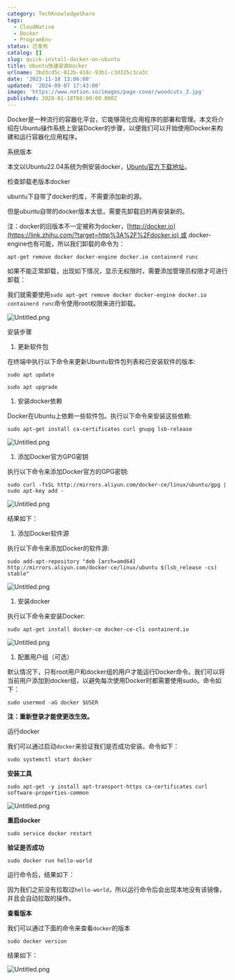 ```yaml
---
category: TechKnowledgeShare
tags:
  - CloudNative
  - Docker
  - ProgramEnv
status: 已发布
catalog: []
slug: quick-install-docker-on-ubuntu
title: Ubuntu快速安装Docker
urlname: 3bd3cd5c-012b-418c-93b1-c3d325c3ca3c
date: '2023-11-18 13:06:00'
updated: '2024-09-07 17:43:00'
image: 'https://www.notion.so/images/page-cover/woodcuts_3.jpg'
published: 2020-01-18T08:00:00.000Z
---
```


Docker是一种流行的容器化平台，它能够简化应用程序的部署和管理。本文将介绍在Ubuntu操作系统上安装Docker的步骤，以便我们可以开始使用Docker来构建和运行容器化应用程序。


系统版本


本文以Ubuntu22.04系统为例安装docker，[Ubuntu官方下载地址](https://link.zhihu.com/?target=https%3A%2F%2Fubuntu.com%2Fdownload)。


检查卸载老版本docker


ubuntu下自带了docker的库，不需要添加新的源。


但是ubuntu自带的docker版本太低，需要先卸载旧的再安装新的。


注：docker的旧版本不一定被称为docker，[http://docker.io](https://link.zhihu.com/?target=http%3A%2F%2Fdocker.io) 或 docker-engine也有可能，所以我们卸载的命令为：


`apt-get remove docker docker-engine docker.io containerd runc`


如果不能正常卸载，出现如下情况，显示无权限时，需要添加管理员权限才可进行卸载：


我们就需要使用`sudo apt-get remove docker docker-engine docker.io containerd runc`命令使用root权限来进行卸载。


![Untitled.png](https://prod-files-secure.s3.us-west-2.amazonaws.com/5d24fe63-e567-4804-86f9-9fdc62e13082/39952d0f-7851-4550-b715-72a33876c773/Untitled.png?X-Amz-Algorithm=AWS4-HMAC-SHA256&X-Amz-Content-Sha256=UNSIGNED-PAYLOAD&X-Amz-Credential=ASIAZI2LB4665NSQYJFR%2F20250225%2Fus-west-2%2Fs3%2Faws4_request&X-Amz-Date=20250225T213352Z&X-Amz-Expires=3600&X-Amz-Security-Token=IQoJb3JpZ2luX2VjEBUaCXVzLXdlc3QtMiJHMEUCIDhdC4EJfAvtD8yXAKGB41UYjST6ZAi5AOVbKkcsQ0ehAiEA9%2B7RIZt8qFRyQ8uxRBXxX8WjvQhz4w1PCyRHAjmn9GUq%2FwMIThAAGgw2Mzc0MjMxODM4MDUiDERnFCxJuoweY6kgiSrcA3AydFO8mRTIRv9CNx9qUAVekJK2b95lmbpkX%2F6%2BAfQAnOQWOvqPiw1KqOHnjaBbH8Zjgttl78gskRG%2Fm5QWoUHZFg8xQOA2GttY9NpXBkH9P98P3y67NW5WOjEjpqjZ%2Bn4%2FC63TS0js%2FOJSZyacCt7NgT2y0h%2BTJAoJJUhx5sA%2BM9aOMJvEq6OHLqg%2BKJriFYE%2Bd26Wvjgm7xH3su%2Bazsf%2B%2FPtm2i4LP3qhzTnBVYYFTvY9qsLLTfN%2BXgPrDfhcm0ywZcRbfztztv0a6CSTrSjFMP3ce8%2B0FjgdLRn27wddf3fwklZsic8iRkEPxz1mGIoziSvSAOG9d0cKMSmbkm0A5DfimxftMzGEoKjL43u2ikEzSdtD%2FIxj6ZX8WdZGe6aXzOIEFaUv%2F7KoNWB0przxH2tVPYBSkUyxmmd7HiyvSexX%2Fiy7qaVM2gWb8%2FYGlClZhT5ceg7dF4m3MlgcxL7KMXwobMeACLqLi%2F8ZerNGy0CsENoEa7DdXEPDYNKLuIQ3VmPopTxbtPFaPiOkc%2Fr8iU0PecRe0AB6KKLa7fyKW79ORubqjHlwQGnvPc1cknq1768vedGE8sbQ2TxRGEu%2BNtBwBAeuFsJoqRp50VygPnIiLTy%2BiaMvCQmVMKvj%2BL0GOqUBFji040klH0WwAuYAoHcOV7F6OQ9XCKEDDDWT8P69piYZLoo1Loo9DbOwGApAQt9U1ptgd0jUu5zFyhX6oE5rHuUm24uo22pRB2W5Gf6g3PtEnvkEcHytRfUxYOStWjf71RED6BcT9iYLc614BEoZZEzjYDcUGSSIqIaQR61ts39VPeUDAC%2BvDZ%2BfY6QHAFF0V5a49BuUBoVcRNvMaO6fyOYjPi%2Bf&X-Amz-Signature=081f0ca8960935a08de218118fe1f738046c3ecbe4111769c5f6d57b3da7cd67&X-Amz-SignedHeaders=host&x-id=GetObject)


安装步骤

1. 更新软件包

在终端中执行以下命令来更新Ubuntu软件包列表和已安装软件的版本:


`sudo apt update`


`sudo apt upgrade`

1. 安装docker依赖

Docker在Ubuntu上依赖一些软件包。执行以下命令来安装这些依赖:


`sudo apt-get install ca-certificates curl gnupg lsb-release`


![Untitled.png](https://prod-files-secure.s3.us-west-2.amazonaws.com/5d24fe63-e567-4804-86f9-9fdc62e13082/b5a549a8-6621-4824-a151-93e8b0592f14/Untitled.png?X-Amz-Algorithm=AWS4-HMAC-SHA256&X-Amz-Content-Sha256=UNSIGNED-PAYLOAD&X-Amz-Credential=ASIAZI2LB4665NSQYJFR%2F20250225%2Fus-west-2%2Fs3%2Faws4_request&X-Amz-Date=20250225T213352Z&X-Amz-Expires=3600&X-Amz-Security-Token=IQoJb3JpZ2luX2VjEBUaCXVzLXdlc3QtMiJHMEUCIDhdC4EJfAvtD8yXAKGB41UYjST6ZAi5AOVbKkcsQ0ehAiEA9%2B7RIZt8qFRyQ8uxRBXxX8WjvQhz4w1PCyRHAjmn9GUq%2FwMIThAAGgw2Mzc0MjMxODM4MDUiDERnFCxJuoweY6kgiSrcA3AydFO8mRTIRv9CNx9qUAVekJK2b95lmbpkX%2F6%2BAfQAnOQWOvqPiw1KqOHnjaBbH8Zjgttl78gskRG%2Fm5QWoUHZFg8xQOA2GttY9NpXBkH9P98P3y67NW5WOjEjpqjZ%2Bn4%2FC63TS0js%2FOJSZyacCt7NgT2y0h%2BTJAoJJUhx5sA%2BM9aOMJvEq6OHLqg%2BKJriFYE%2Bd26Wvjgm7xH3su%2Bazsf%2B%2FPtm2i4LP3qhzTnBVYYFTvY9qsLLTfN%2BXgPrDfhcm0ywZcRbfztztv0a6CSTrSjFMP3ce8%2B0FjgdLRn27wddf3fwklZsic8iRkEPxz1mGIoziSvSAOG9d0cKMSmbkm0A5DfimxftMzGEoKjL43u2ikEzSdtD%2FIxj6ZX8WdZGe6aXzOIEFaUv%2F7KoNWB0przxH2tVPYBSkUyxmmd7HiyvSexX%2Fiy7qaVM2gWb8%2FYGlClZhT5ceg7dF4m3MlgcxL7KMXwobMeACLqLi%2F8ZerNGy0CsENoEa7DdXEPDYNKLuIQ3VmPopTxbtPFaPiOkc%2Fr8iU0PecRe0AB6KKLa7fyKW79ORubqjHlwQGnvPc1cknq1768vedGE8sbQ2TxRGEu%2BNtBwBAeuFsJoqRp50VygPnIiLTy%2BiaMvCQmVMKvj%2BL0GOqUBFji040klH0WwAuYAoHcOV7F6OQ9XCKEDDDWT8P69piYZLoo1Loo9DbOwGApAQt9U1ptgd0jUu5zFyhX6oE5rHuUm24uo22pRB2W5Gf6g3PtEnvkEcHytRfUxYOStWjf71RED6BcT9iYLc614BEoZZEzjYDcUGSSIqIaQR61ts39VPeUDAC%2BvDZ%2BfY6QHAFF0V5a49BuUBoVcRNvMaO6fyOYjPi%2Bf&X-Amz-Signature=2b49bf6559834812331b431eb245860596f4f83cb582668f394bed7a452a862a&X-Amz-SignedHeaders=host&x-id=GetObject)

1. 添加Docker官方GPG密钥

执行以下命令来添加Docker官方的GPG密钥:


`sudo curl -fsSL http://mirrors.aliyun.com/docker-ce/linux/ubuntu/gpg | sudo apt-key add -`


![Untitled.png](https://prod-files-secure.s3.us-west-2.amazonaws.com/5d24fe63-e567-4804-86f9-9fdc62e13082/98014b5e-f5b7-4b16-804e-ab6917971bd3/Untitled.png?X-Amz-Algorithm=AWS4-HMAC-SHA256&X-Amz-Content-Sha256=UNSIGNED-PAYLOAD&X-Amz-Credential=ASIAZI2LB4665NSQYJFR%2F20250225%2Fus-west-2%2Fs3%2Faws4_request&X-Amz-Date=20250225T213352Z&X-Amz-Expires=3600&X-Amz-Security-Token=IQoJb3JpZ2luX2VjEBUaCXVzLXdlc3QtMiJHMEUCIDhdC4EJfAvtD8yXAKGB41UYjST6ZAi5AOVbKkcsQ0ehAiEA9%2B7RIZt8qFRyQ8uxRBXxX8WjvQhz4w1PCyRHAjmn9GUq%2FwMIThAAGgw2Mzc0MjMxODM4MDUiDERnFCxJuoweY6kgiSrcA3AydFO8mRTIRv9CNx9qUAVekJK2b95lmbpkX%2F6%2BAfQAnOQWOvqPiw1KqOHnjaBbH8Zjgttl78gskRG%2Fm5QWoUHZFg8xQOA2GttY9NpXBkH9P98P3y67NW5WOjEjpqjZ%2Bn4%2FC63TS0js%2FOJSZyacCt7NgT2y0h%2BTJAoJJUhx5sA%2BM9aOMJvEq6OHLqg%2BKJriFYE%2Bd26Wvjgm7xH3su%2Bazsf%2B%2FPtm2i4LP3qhzTnBVYYFTvY9qsLLTfN%2BXgPrDfhcm0ywZcRbfztztv0a6CSTrSjFMP3ce8%2B0FjgdLRn27wddf3fwklZsic8iRkEPxz1mGIoziSvSAOG9d0cKMSmbkm0A5DfimxftMzGEoKjL43u2ikEzSdtD%2FIxj6ZX8WdZGe6aXzOIEFaUv%2F7KoNWB0przxH2tVPYBSkUyxmmd7HiyvSexX%2Fiy7qaVM2gWb8%2FYGlClZhT5ceg7dF4m3MlgcxL7KMXwobMeACLqLi%2F8ZerNGy0CsENoEa7DdXEPDYNKLuIQ3VmPopTxbtPFaPiOkc%2Fr8iU0PecRe0AB6KKLa7fyKW79ORubqjHlwQGnvPc1cknq1768vedGE8sbQ2TxRGEu%2BNtBwBAeuFsJoqRp50VygPnIiLTy%2BiaMvCQmVMKvj%2BL0GOqUBFji040klH0WwAuYAoHcOV7F6OQ9XCKEDDDWT8P69piYZLoo1Loo9DbOwGApAQt9U1ptgd0jUu5zFyhX6oE5rHuUm24uo22pRB2W5Gf6g3PtEnvkEcHytRfUxYOStWjf71RED6BcT9iYLc614BEoZZEzjYDcUGSSIqIaQR61ts39VPeUDAC%2BvDZ%2BfY6QHAFF0V5a49BuUBoVcRNvMaO6fyOYjPi%2Bf&X-Amz-Signature=959af4c08840f6e939f46692b1319562a85ad36481f0d730b7a4434c24be764f&X-Amz-SignedHeaders=host&x-id=GetObject)


结果如下：

1. 添加Docker软件源

执行以下命令来添加Docker的软件源:


`sudo add-apt-repository "deb [arch=amd64] http://mirrors.aliyun.com/docker-ce/linux/ubuntu $(lsb_release -cs) stable"`


![Untitled.png](https://prod-files-secure.s3.us-west-2.amazonaws.com/5d24fe63-e567-4804-86f9-9fdc62e13082/7fc5bdbe-9d4c-48b8-ba03-3309380f47ba/Untitled.png?X-Amz-Algorithm=AWS4-HMAC-SHA256&X-Amz-Content-Sha256=UNSIGNED-PAYLOAD&X-Amz-Credential=ASIAZI2LB4665NSQYJFR%2F20250225%2Fus-west-2%2Fs3%2Faws4_request&X-Amz-Date=20250225T213352Z&X-Amz-Expires=3600&X-Amz-Security-Token=IQoJb3JpZ2luX2VjEBUaCXVzLXdlc3QtMiJHMEUCIDhdC4EJfAvtD8yXAKGB41UYjST6ZAi5AOVbKkcsQ0ehAiEA9%2B7RIZt8qFRyQ8uxRBXxX8WjvQhz4w1PCyRHAjmn9GUq%2FwMIThAAGgw2Mzc0MjMxODM4MDUiDERnFCxJuoweY6kgiSrcA3AydFO8mRTIRv9CNx9qUAVekJK2b95lmbpkX%2F6%2BAfQAnOQWOvqPiw1KqOHnjaBbH8Zjgttl78gskRG%2Fm5QWoUHZFg8xQOA2GttY9NpXBkH9P98P3y67NW5WOjEjpqjZ%2Bn4%2FC63TS0js%2FOJSZyacCt7NgT2y0h%2BTJAoJJUhx5sA%2BM9aOMJvEq6OHLqg%2BKJriFYE%2Bd26Wvjgm7xH3su%2Bazsf%2B%2FPtm2i4LP3qhzTnBVYYFTvY9qsLLTfN%2BXgPrDfhcm0ywZcRbfztztv0a6CSTrSjFMP3ce8%2B0FjgdLRn27wddf3fwklZsic8iRkEPxz1mGIoziSvSAOG9d0cKMSmbkm0A5DfimxftMzGEoKjL43u2ikEzSdtD%2FIxj6ZX8WdZGe6aXzOIEFaUv%2F7KoNWB0przxH2tVPYBSkUyxmmd7HiyvSexX%2Fiy7qaVM2gWb8%2FYGlClZhT5ceg7dF4m3MlgcxL7KMXwobMeACLqLi%2F8ZerNGy0CsENoEa7DdXEPDYNKLuIQ3VmPopTxbtPFaPiOkc%2Fr8iU0PecRe0AB6KKLa7fyKW79ORubqjHlwQGnvPc1cknq1768vedGE8sbQ2TxRGEu%2BNtBwBAeuFsJoqRp50VygPnIiLTy%2BiaMvCQmVMKvj%2BL0GOqUBFji040klH0WwAuYAoHcOV7F6OQ9XCKEDDDWT8P69piYZLoo1Loo9DbOwGApAQt9U1ptgd0jUu5zFyhX6oE5rHuUm24uo22pRB2W5Gf6g3PtEnvkEcHytRfUxYOStWjf71RED6BcT9iYLc614BEoZZEzjYDcUGSSIqIaQR61ts39VPeUDAC%2BvDZ%2BfY6QHAFF0V5a49BuUBoVcRNvMaO6fyOYjPi%2Bf&X-Amz-Signature=55b31b91ee43980535a1f7a125486f158e03519f4cb94fdccf2ff8a853ee1960&X-Amz-SignedHeaders=host&x-id=GetObject)

1. 安装docker

执行以下命令来安装Docker:


`sudo apt-get install docker-ce docker-ce-cli containerd.io`


![Untitled.png](https://prod-files-secure.s3.us-west-2.amazonaws.com/5d24fe63-e567-4804-86f9-9fdc62e13082/d5ede442-ffc5-49c3-a76a-76559a797244/Untitled.png?X-Amz-Algorithm=AWS4-HMAC-SHA256&X-Amz-Content-Sha256=UNSIGNED-PAYLOAD&X-Amz-Credential=ASIAZI2LB4665NSQYJFR%2F20250225%2Fus-west-2%2Fs3%2Faws4_request&X-Amz-Date=20250225T213352Z&X-Amz-Expires=3600&X-Amz-Security-Token=IQoJb3JpZ2luX2VjEBUaCXVzLXdlc3QtMiJHMEUCIDhdC4EJfAvtD8yXAKGB41UYjST6ZAi5AOVbKkcsQ0ehAiEA9%2B7RIZt8qFRyQ8uxRBXxX8WjvQhz4w1PCyRHAjmn9GUq%2FwMIThAAGgw2Mzc0MjMxODM4MDUiDERnFCxJuoweY6kgiSrcA3AydFO8mRTIRv9CNx9qUAVekJK2b95lmbpkX%2F6%2BAfQAnOQWOvqPiw1KqOHnjaBbH8Zjgttl78gskRG%2Fm5QWoUHZFg8xQOA2GttY9NpXBkH9P98P3y67NW5WOjEjpqjZ%2Bn4%2FC63TS0js%2FOJSZyacCt7NgT2y0h%2BTJAoJJUhx5sA%2BM9aOMJvEq6OHLqg%2BKJriFYE%2Bd26Wvjgm7xH3su%2Bazsf%2B%2FPtm2i4LP3qhzTnBVYYFTvY9qsLLTfN%2BXgPrDfhcm0ywZcRbfztztv0a6CSTrSjFMP3ce8%2B0FjgdLRn27wddf3fwklZsic8iRkEPxz1mGIoziSvSAOG9d0cKMSmbkm0A5DfimxftMzGEoKjL43u2ikEzSdtD%2FIxj6ZX8WdZGe6aXzOIEFaUv%2F7KoNWB0przxH2tVPYBSkUyxmmd7HiyvSexX%2Fiy7qaVM2gWb8%2FYGlClZhT5ceg7dF4m3MlgcxL7KMXwobMeACLqLi%2F8ZerNGy0CsENoEa7DdXEPDYNKLuIQ3VmPopTxbtPFaPiOkc%2Fr8iU0PecRe0AB6KKLa7fyKW79ORubqjHlwQGnvPc1cknq1768vedGE8sbQ2TxRGEu%2BNtBwBAeuFsJoqRp50VygPnIiLTy%2BiaMvCQmVMKvj%2BL0GOqUBFji040klH0WwAuYAoHcOV7F6OQ9XCKEDDDWT8P69piYZLoo1Loo9DbOwGApAQt9U1ptgd0jUu5zFyhX6oE5rHuUm24uo22pRB2W5Gf6g3PtEnvkEcHytRfUxYOStWjf71RED6BcT9iYLc614BEoZZEzjYDcUGSSIqIaQR61ts39VPeUDAC%2BvDZ%2BfY6QHAFF0V5a49BuUBoVcRNvMaO6fyOYjPi%2Bf&X-Amz-Signature=aef3eb42268a403547bfee7a3aa6a7c258803197cac153243d2d7274cee45914&X-Amz-SignedHeaders=host&x-id=GetObject)

1. 配置用户组（可选）

默认情况下，只有root用户和docker组的用户才能运行Docker命令。我们可以将当前用户添加到docker组，以避免每次使用Docker时都需要使用sudo。命令如下：


`sudo usermod -aG docker $USER`


**注：重新登录才能使更改生效。**


运行docker


我们可以通过启动`docker`来验证我们是否成功安装。命令如下：


`sudo systemctl start docker`


**安装工具**


`sudo apt-get -y install apt-transport-https ca-certificates curl software-properties-common`


![Untitled.png](https://prod-files-secure.s3.us-west-2.amazonaws.com/5d24fe63-e567-4804-86f9-9fdc62e13082/0c3615c1-94db-46f5-9743-68bb221a9964/Untitled.png?X-Amz-Algorithm=AWS4-HMAC-SHA256&X-Amz-Content-Sha256=UNSIGNED-PAYLOAD&X-Amz-Credential=ASIAZI2LB4665NSQYJFR%2F20250225%2Fus-west-2%2Fs3%2Faws4_request&X-Amz-Date=20250225T213352Z&X-Amz-Expires=3600&X-Amz-Security-Token=IQoJb3JpZ2luX2VjEBUaCXVzLXdlc3QtMiJHMEUCIDhdC4EJfAvtD8yXAKGB41UYjST6ZAi5AOVbKkcsQ0ehAiEA9%2B7RIZt8qFRyQ8uxRBXxX8WjvQhz4w1PCyRHAjmn9GUq%2FwMIThAAGgw2Mzc0MjMxODM4MDUiDERnFCxJuoweY6kgiSrcA3AydFO8mRTIRv9CNx9qUAVekJK2b95lmbpkX%2F6%2BAfQAnOQWOvqPiw1KqOHnjaBbH8Zjgttl78gskRG%2Fm5QWoUHZFg8xQOA2GttY9NpXBkH9P98P3y67NW5WOjEjpqjZ%2Bn4%2FC63TS0js%2FOJSZyacCt7NgT2y0h%2BTJAoJJUhx5sA%2BM9aOMJvEq6OHLqg%2BKJriFYE%2Bd26Wvjgm7xH3su%2Bazsf%2B%2FPtm2i4LP3qhzTnBVYYFTvY9qsLLTfN%2BXgPrDfhcm0ywZcRbfztztv0a6CSTrSjFMP3ce8%2B0FjgdLRn27wddf3fwklZsic8iRkEPxz1mGIoziSvSAOG9d0cKMSmbkm0A5DfimxftMzGEoKjL43u2ikEzSdtD%2FIxj6ZX8WdZGe6aXzOIEFaUv%2F7KoNWB0przxH2tVPYBSkUyxmmd7HiyvSexX%2Fiy7qaVM2gWb8%2FYGlClZhT5ceg7dF4m3MlgcxL7KMXwobMeACLqLi%2F8ZerNGy0CsENoEa7DdXEPDYNKLuIQ3VmPopTxbtPFaPiOkc%2Fr8iU0PecRe0AB6KKLa7fyKW79ORubqjHlwQGnvPc1cknq1768vedGE8sbQ2TxRGEu%2BNtBwBAeuFsJoqRp50VygPnIiLTy%2BiaMvCQmVMKvj%2BL0GOqUBFji040klH0WwAuYAoHcOV7F6OQ9XCKEDDDWT8P69piYZLoo1Loo9DbOwGApAQt9U1ptgd0jUu5zFyhX6oE5rHuUm24uo22pRB2W5Gf6g3PtEnvkEcHytRfUxYOStWjf71RED6BcT9iYLc614BEoZZEzjYDcUGSSIqIaQR61ts39VPeUDAC%2BvDZ%2BfY6QHAFF0V5a49BuUBoVcRNvMaO6fyOYjPi%2Bf&X-Amz-Signature=48b5457532897c266e5b789997badbac8d04c57ba909f36267a7a72533aa1b9f&X-Amz-SignedHeaders=host&x-id=GetObject)


**重启docker**


`sudo service docker restart`


**验证是否成功**


`sudo docker run hello-world`


运行命令后，结果如下：


因为我们之前没有拉取过`hello-world`，所以运行命令后会出现本地没有该镜像，并且会自动拉取的操作。


**查看版本**


我们可以通过下面的命令来查看`docker`的版本


`sudo docker version`


结果如下：


![Untitled.png](https://prod-files-secure.s3.us-west-2.amazonaws.com/5d24fe63-e567-4804-86f9-9fdc62e13082/efdb509a-3c1e-41a3-91ee-a1bd88793688/Untitled.png?X-Amz-Algorithm=AWS4-HMAC-SHA256&X-Amz-Content-Sha256=UNSIGNED-PAYLOAD&X-Amz-Credential=ASIAZI2LB4665NSQYJFR%2F20250225%2Fus-west-2%2Fs3%2Faws4_request&X-Amz-Date=20250225T213352Z&X-Amz-Expires=3600&X-Amz-Security-Token=IQoJb3JpZ2luX2VjEBUaCXVzLXdlc3QtMiJHMEUCIDhdC4EJfAvtD8yXAKGB41UYjST6ZAi5AOVbKkcsQ0ehAiEA9%2B7RIZt8qFRyQ8uxRBXxX8WjvQhz4w1PCyRHAjmn9GUq%2FwMIThAAGgw2Mzc0MjMxODM4MDUiDERnFCxJuoweY6kgiSrcA3AydFO8mRTIRv9CNx9qUAVekJK2b95lmbpkX%2F6%2BAfQAnOQWOvqPiw1KqOHnjaBbH8Zjgttl78gskRG%2Fm5QWoUHZFg8xQOA2GttY9NpXBkH9P98P3y67NW5WOjEjpqjZ%2Bn4%2FC63TS0js%2FOJSZyacCt7NgT2y0h%2BTJAoJJUhx5sA%2BM9aOMJvEq6OHLqg%2BKJriFYE%2Bd26Wvjgm7xH3su%2Bazsf%2B%2FPtm2i4LP3qhzTnBVYYFTvY9qsLLTfN%2BXgPrDfhcm0ywZcRbfztztv0a6CSTrSjFMP3ce8%2B0FjgdLRn27wddf3fwklZsic8iRkEPxz1mGIoziSvSAOG9d0cKMSmbkm0A5DfimxftMzGEoKjL43u2ikEzSdtD%2FIxj6ZX8WdZGe6aXzOIEFaUv%2F7KoNWB0przxH2tVPYBSkUyxmmd7HiyvSexX%2Fiy7qaVM2gWb8%2FYGlClZhT5ceg7dF4m3MlgcxL7KMXwobMeACLqLi%2F8ZerNGy0CsENoEa7DdXEPDYNKLuIQ3VmPopTxbtPFaPiOkc%2Fr8iU0PecRe0AB6KKLa7fyKW79ORubqjHlwQGnvPc1cknq1768vedGE8sbQ2TxRGEu%2BNtBwBAeuFsJoqRp50VygPnIiLTy%2BiaMvCQmVMKvj%2BL0GOqUBFji040klH0WwAuYAoHcOV7F6OQ9XCKEDDDWT8P69piYZLoo1Loo9DbOwGApAQt9U1ptgd0jUu5zFyhX6oE5rHuUm24uo22pRB2W5Gf6g3PtEnvkEcHytRfUxYOStWjf71RED6BcT9iYLc614BEoZZEzjYDcUGSSIqIaQR61ts39VPeUDAC%2BvDZ%2BfY6QHAFF0V5a49BuUBoVcRNvMaO6fyOYjPi%2Bf&X-Amz-Signature=0e07e20760502222b2bca017f2173e7061756fb0cec69e5a2cdb384c5b934926&X-Amz-SignedHeaders=host&x-id=GetObject)


